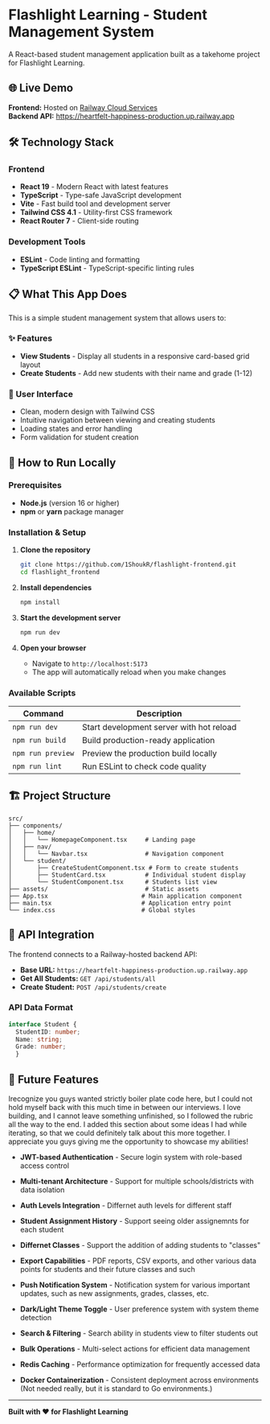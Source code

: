 # Flashlight Learning - Student Management System

A React-based student management application built as a takehome project for Flashlight Learning.

## 🌐 Live Demo

**Frontend:** Hosted on [Railway Cloud Services](https://railway.app)  
**Backend API:** https://heartfelt-happiness-production.up.railway.app

## 🛠️ Technology Stack

### Frontend
- **React 19** - Modern React with latest features
- **TypeScript** - Type-safe JavaScript development
- **Vite** - Fast build tool and development server
- **Tailwind CSS 4.1** - Utility-first CSS framework
- **React Router 7** - Client-side routing

### Development Tools
- **ESLint** - Code linting and formatting
- **TypeScript ESLint** - TypeScript-specific linting rules

## 📋 What This App Does

This is a simple student management system that allows users to:

### ✨ Features
- **View Students** - Display all students in a responsive card-based grid layout
- **Create Students** - Add new students with their name and grade (1-12)

### 🎯 User Interface
- Clean, modern design with Tailwind CSS
- Intuitive navigation between viewing and creating students
- Loading states and error handling
- Form validation for student creation

## 🚀 How to Run Locally

### Prerequisites
- **Node.js** (version 16 or higher)
- **npm** or **yarn** package manager

### Installation & Setup

1. **Clone the repository**
   ```bash
   git clone https://github.com/1ShoukR/flashlight-frontend.git
   cd flashlight_frontend
   ```

2. **Install dependencies**
   ```bash
   npm install
   ```

3. **Start the development server**
   ```bash
   npm run dev
   ```

4. **Open your browser**
   - Navigate to `http://localhost:5173`
   - The app will automatically reload when you make changes

### Available Scripts

| Command | Description |
|---------|-------------|
| `npm run dev` | Start development server with hot reload |
| `npm run build` | Build production-ready application |
| `npm run preview` | Preview the production build locally |
| `npm run lint` | Run ESLint to check code quality |

## 🏗️ Project Structure

```
src/
├── components/
│   ├── home/
│   │   └── HomepageComponent.tsx     # Landing page
│   ├── nav/
│   │   └── Navbar.tsx                # Navigation component
│   └── student/
│       ├── CreateStudentComponent.tsx # Form to create students
│       ├── StudentCard.tsx           # Individual student display
│       └── StudentComponent.tsx      # Students list view
├── assets/                           # Static assets
├── App.tsx                          # Main application component
├── main.tsx                         # Application entry point
└── index.css                        # Global styles
```

## 🔗 API Integration

The frontend connects to a Railway-hosted backend API:

- **Base URL:** `https://heartfelt-happiness-production.up.railway.app`
- **Get All Students:** `GET /api/students/all`
- **Create Student:** `POST /api/students/create`

### API Data Format
```typescript
interface Student {
  StudentID: number;
  Name: string;
  Grade: number;
  }
  ```

## 🚀 Future Features

Irecognize you guys wanted strictly boiler plate code here, but I could not hold myself back with this much time in between our interviews. I love building, and I cannot leave something unfinished, so I followed the rubric all the way to the end. I added this section about some ideas I had while iterating, so that we could definitely talk about this more together. I appreciate you guys giving me the opportunity to showcase my abilities!

- **JWT-based Authentication** - Secure login system with role-based access control
- **Multi-tenant Architecture** - Support for multiple schools/districts with data isolation
- **Auth Levels Integration** - Differnet auth levels for different staff

- **Student Assignment History** - Support seeing older assignemnts for each student
- **Differnet Classes** - Support the addition of adding students to "classes"
- **Export Capabilities** - PDF reports, CSV exports, and other various data points for students and their future classes and such

- **Push Notification System** - Notification system for various important updates, such as new assignments, grades, classes, etc.
- **Dark/Light Theme Toggle** - User preference system with system theme detection
- **Search & Filtering** - Search ability in students view to filter students out

- **Bulk Operations** - Multi-select actions for efficient data management
- **Redis Caching** - Performance optimization for frequently accessed data
- **Docker Containerization** - Consistent deployment across environments (Not needed really, but it is standard to Go environments.)

---

**Built with ❤️ for Flashlight Learning**
